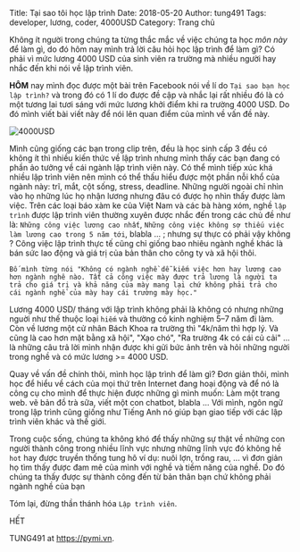 Title: Tại sao tôi học lập trình
Date: 2018-05-20
Author: tung491
Tags: developer, lương, coder, 4000USD
Category: Trang chủ

Không ít người trong chúng ta từng thắc mắc về việc chúng ta học *môn này* để làm gì, do đó hôm nay mình trả lời câu hỏi học lập trình để làm gì? Có phải vì mức lương 4000 USD của sinh viên ra trường mà nhiều người hay nhắc đến khi nói về lập trình viên.

**HÔM** nay mình đọc được một bài trên Facebook nói về lí do `Tại sao bạn học lập trình?` và trong đó có 1 lí do được đề cập và nhắc lại rất nhiều đó là có một tương lai tươi sáng với mức lương khởi điểm khi  ra trường 4000 USD. Do đó mình viết bài viết này để nói lên quan điểm của mình về vấn đề này.

![4000USD](https://cdn-images-1.medium.com/max/800/1*MNkBMrAinvq65wLx9y2oIg.jpeg)

Mình cũng giống các bạn trong clip trên, đều là học sinh cấp 3 đều có không ít thì nhiều kiến thức về lập trình nhưng mình thấy các bạn đang có phần ảo tưởng về cái ngành lập trình viên này. Có thể mình tiếp xúc khá nhiều lập trình viên nên mình có thể thấu hiểu được một phần nỗi khổ của ngành này: trĩ, mắt, cột sống, stress, deadline. Những người ngoài chỉ nhìn vào họ những lúc họ nhận lương nhưng đâu có được họ nhìn thấy được làm việc. Trên các loại báo xàm ke của Việt Nam và các bà hàng xóm, nghề `lập trình` được lập trình viên thường xuyên được nhắc đến trong các chủ đề như là: `Những công việc lương cao nhất`, `Những công việc không sợ thiếu việc làm lương cao trong 5 năm tới`, blabla ... ; nhưng sự thực có phải vậy không ? Công việc lập trình thực tế cũng chỉ giống bao nhiêu ngành nghề khác là bán sức lao động và giá trị của bản thân cho công ty và xã hội thôi.

`
Bố mình từng nói "Không có ngành nghề dễ kiếm việc hơn hay lương cao hơn ngành nghê nào.
Tất cả công việc mày được trả lương là người ta trả cho giá trị và khả năng của mày mang lại chứ không phải trả cho cái ngành nghề của mày hay cái trường mày học."
`

Lương 4000 USD/ tháng với lập trình không phải là không có nhưng những nguời như thế thuộc loại `hiếm` và thường có kinh nghiệm 5–7 năm đi làm. Còn về lương một cử nhân Bách Khoa ra trường thì "4k/năm thì hợp lý. Và cũng là cao hơn mặt bằng xã hội", "Xạo chó", "Ra trường 4k có cái củ cải" ... là những câu trả lời mình nhận được khi gửi bức ảnh trên và hỏi những người trong nghề và có mức lương >= 4000 USD.

Quay về vấn đề chính thôi, mình học lập trình để làm gì? Đơn giản thôi, mình học để hiểu về cách của mọi thứ trên Internet đang hoại động và để nó là công cụ cho mình để thực hiện được những gì mình muốn: Làm một trang web. vẽ bản đồ trà sữa, viết một con chatbot, blabla … Với mình, ngôn ngữ trong lập trình cũng giống như Tiếng Anh nó giúp bạn giao tiếp với các lập trình viên khác và thế giới.

Trong cuộc sống, chúng ta không khó để thấy những sự thật về những con người thành công trong nhiều lĩnh vực nhưng những lĩnh vực đó không hề `hot` hay được truyền thống tung hô ví dụ: nuôi lợn, trồng rau, ... vì đơn giản họ tìm thấy được đam mê của mình với nghề và tiềm năng của nghề. Do đó chúng ta thấy được sự thành công đến từ bản thân bạn chứ không phải ngành nghề của bạn

Tóm lại, đừng thần thánh hóa `Lập trình viên`.

HẾT

TUNG491 at https://pymi.vn.
